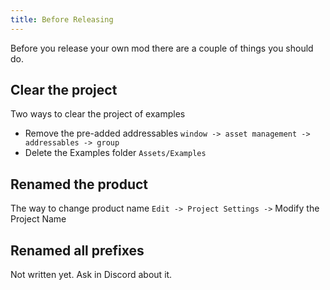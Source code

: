```yaml
---
title: Before Releasing
---
```

Before you release your own mod there are a couple of things you should do.

## Clear the project

Two ways to clear the project of examples

* Remove the pre-added addressables `window -> asset management -> addressables -> group`
* Delete the Examples folder `Assets/Examples`

## Renamed the product

The way to change product name
`Edit -> Project Settings ->` Modify the Project Name

## Renamed all prefixes

Not written yet. Ask in Discord about it.
